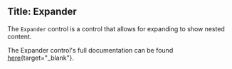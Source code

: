Title: Expander
---
The `Expander` control is a control that allows for expanding to show nested content.

The Expander control's full documentation can be found [here](/api/Avalonia.Controls/Expander/){target="_blank"}.

